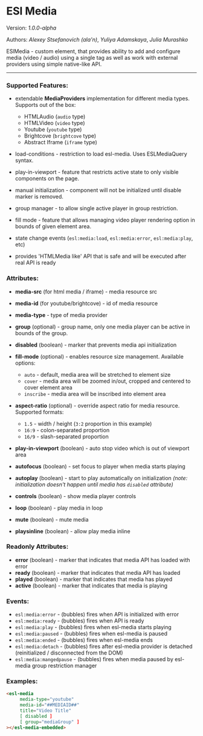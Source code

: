 # ESl Media

Version: *1.0.0-alpha*

Authors: *Alexey Stsefanovich (ala'n)*, *Yuliya Adamskaya*, *Julia Murashko*

ESlMedia - custom element, that provides ability to add and configure media (video / audio)
using a single tag as well as work with external providers using simple native-like API.
 
--- 

### Supported Features:
 
 - extendable **MediaProviders** implementation for different media types. Supports out of the box:
   - HTMLAudio (`audio` type)
   - HTMLVideo (`video` type)
   - Youtube (`youtube` type)
   - Brightcove (`brightcove` type)
   - Abstract Iframe (`iframe` type)
 
 - load-conditions - restriction to load esl-media. Uses ESLMediaQuery syntax.
 
 - play-in-viewport - feature that restricts active state to only visible components on the page.
 
 - manual initialization - component will not be initialized until disable marker is removed.
 
 - group manager - to allow single active player in group restriction.
 
 - fill mode - feature that allows managing video player rendering option in bounds of given element area.
 
 - state change events (`esl:media:load`, `esl:media:error`, `esl:media:play`, etc)
 
 - provides 'HTMLMedia like' API that is safe and will be executed after real API is ready

### Attributes:

 - **media-src** (for html media / iframe) - media resource src
 - **media-id** (for youtube/brightcove) - id of media resource
 - **media-type** - type of media provider
 
 - **group** (optional) - group name, only one media player can be active in bounds of the group.
 
 - **disabled** (boolean) - marker that prevents media api initialization
 
 - **fill-mode** (optional) - enables resource size management. Available options:
   - `auto` - default, media area will be stretched to element size
   - `cover` - media area will be zoomed in/out, cropped and centered to cover element area
   - `inscribe` - media area will be inscribed into element area
 
 - **aspect-ratio** (optional) - override aspect ratio for media resource. Supported formats:
   - `1.5` - width / height (`3:2` proportion in this example)
   - `16:9` - colon-separated proportion
   - `16/9` - slash-separated proportion

 - **play-in-viewport** (boolean) - auto stop video which is out of viewport area
 
 - **autofocus** (boolean) - set focus to player when media starts playing
 
 - **autoplay** (boolean) - start to play automatically on initialization 
 *(note: initialization doesn't happen until media has `disabled` attribute)*
 
 - **controls** (boolean) - show media player controls
 
 - **loop** (boolean) - play media in loop
 
 - **mute** (boolean) - mute media
 
 - **playsinline** (boolean) - allow play media inline

### Readonly Attributes:
 
 - **error** (boolean) - marker that indicates that media API has loaded with error
 - **ready** (boolean) - marker that indicates that media API has loaded
 - **played** (boolean) - marker that indicates that media has played
 - **active** (boolean) - marker that indicates that media is playing
 
### Events: 
 - `esl:media:error` - (bubbles) fires when API is initialized with error
 - `esl:media:ready` - (bubbles) fires when API is ready
 - `esl:media:play` - (bubbles) fires when esl-media starts playing
 - `esl:media:paused` - (bubbles) fires when esl-media is paused
 - `esl:media:ended` - (bubbles) fires when esl-media ends
 - `esl:media:detach` - (bubbles) fires after esl-media provider is detached (reinitialized / disconnected from the DOM)
 - `esl:media:mangedpause` - (bubbles) fires when media paused by esl-media group restriction manager
 
### Examples:
```html
<esl-media
     media-type="youtube"
     media-id="##MEDIAID##"
     title="Video Title"     
     [ disabled ]    
     [ group="mediaGroup" ]
></esl-media-embedded>
```
